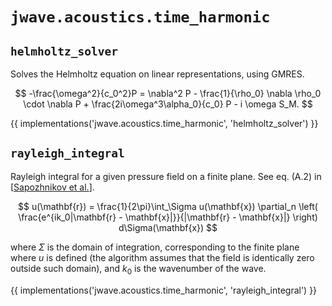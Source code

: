 # `jwave.acoustics.time_harmonic`

## `helmholtz_solver`

Solves the Helmholtz equation on linear representations, using GMRES.

$$
-\frac{\omega^2}{c_0^2}P = \nabla^2 P - \frac{1}{\rho_0} \nabla \rho_0 \cdot \nabla P + \frac{2i\omega^3\alpha_0}{c_0} P - i \omega S_M.
$$

{{ implementations('jwave.acoustics.time_harmonic', 'helmholtz_solver') }}

## `rayleigh_integral`

Rayleigh integral for a given pressure field on a finite plane. See eq. (A.2) in [[Sapozhnikov et al.](https://asa.scitation.org/doi/pdf/10.1121/1.4928396)].

$$
u(\mathbf{r}) = \frac{1}{2\pi}\int_\Sigma u(\mathbf{x})
\partial_n \left( \frac{e^{ik_0|\mathbf{r} - \mathbf{x}|}}{|\mathbf{r} - \mathbf{x}|} \right) d\Sigma(\mathbf{x})
$$

where $\Sigma$ is the domain of integration, corresponding to the finite plane where $u$ is defined (the algorithm assumes that the field is identically zero outside such domain), and $k_0$ is the wavenumber of the wave.

{{ implementations('jwave.acoustics.time_harmonic', 'rayleigh_integral') }}
